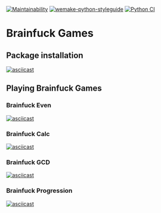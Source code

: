 [![Maintainability](https://api.codeclimate.com/v1/badges/16509fb7e02aabc97448/maintainability)](https://codeclimate.com/github/gitmaster1337/brainfuck-lvl1/maintainability)
[![wemake-python-styleguide](https://img.shields.io/badge/style-wemake-000000.svg)](https://github.com/wemake-services/wemake-python-styleguide)
[![Python CI](https://github.com/gitmaster1337/brainfuck-lvl1/actions/workflows/pyci.yml/badge.svg)](https://github.com/gitmaster1337/brainfuck-lvl1/actions/workflows/pyci.yml)
# Brainfuck Games
## Package installation
[![asciicast](https://asciinema.org/a/GAuNBIpeqgx4Iy9oiCLITB2zc.svg)](https://asciinema.org/a/GAuNBIpeqgx4Iy9oiCLITB2zc)

## Playing Brainfuck Games
### Brainfuck Even
[![asciicast](https://asciinema.org/a/cHf91ti5v951JL8r7M7wx2Sts.svg)](https://asciinema.org/a/cHf91ti5v951JL8r7M7wx2Sts)

### Brainfuck Calc
[![asciicast](https://asciinema.org/a/XbHvyrNuafHxarxwFVe03nLHQ.svg)](https://asciinema.org/a/XbHvyrNuafHxarxwFVe03nLHQ)

### Brainfuck GCD
[![asciicast](https://asciinema.org/a/Tnd412ru1uAyVQsnlmGLRTRSH.svg)](https://asciinema.org/a/Tnd412ru1uAyVQsnlmGLRTRSH)

### Brainfuck Progression
[![asciicast](https://asciinema.org/a/pJiWXgY0EzaAojad3tcnJKUAP.svg)](https://asciinema.org/a/pJiWXgY0EzaAojad3tcnJKUAP)
